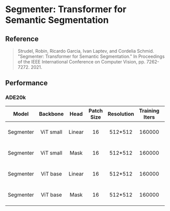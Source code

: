 # Segmenter: Transformer for Semantic Segmentation

## Reference

> Strudel, Robin, Ricardo Garcia, Ivan Laptev, and Cordelia Schmid. "Segmenter: Transformer for Semantic Segmentation." In Proceedings of the IEEE International Conference on Computer Vision, pp. 7262-7272. 2021.

## Performance

### ADE20k

| Model | Backbone | Head | Patch Size | Resolution | Training Iters | mIoU (slice) | mIoU (flip)  | Links |
| :-:   | :-:      | :-:  | :-:        | :-:        | :-:            | :-:          | :-:          | :-:  |
| Segmenter | ViT small | Linear  | 16 | 512*512 | 160000 | 45.48 | 45.69 | [model](https://paddleseg.bj.bcebos.com/dygraph/ade20k/segmenter_vit_small_linear_ade20k_512x512_160k/model.pdparams) \| [log](https://paddleseg.bj.bcebos.com/dygraph/ade20k/segmenter_vit_small_linear_ade20k_512x512_160k/train.log) \| [vdl](https://www.paddlepaddle.org.cn/paddle/visualdl/service/app/scalar?id=4dc954a9b774e4807c07c511c04ce0f6) |
| Segmenter | ViT small | Mask    | 16 | 512*512 | 160000 | 45.15 | 45.41 |  [model](https://paddleseg.bj.bcebos.com/dygraph/ade20k/segmenter_vit_small_mask_ade20k_512x512_160k/model.pdparams) \| [log](https://paddleseg.bj.bcebos.com/dygraph/ade20k/segmenter_vit_small_mask_ade20k_512x512_160k/train.log) \| [vdl](https://www.paddlepaddle.org.cn/paddle/visualdl/service/app/scalar?id=0fdd5191ecec56bbdf08259cc6c32a21) |
| Segmenter | ViT base  | Linear  | 16 | 512*512 | 160000 | 48.13 | 48.31 |  [model](https://paddleseg.bj.bcebos.com/dygraph/ade20k/segmenter_vit_base_linear_ade20k_512x512_160k/model.pdparams) \| [log](https://paddleseg.bj.bcebos.com/dygraph/ade20k/segmenter_vit_base_linear_ade20k_512x512_160k/train.log) \| [vdl](https://www.paddlepaddle.org.cn/paddle/visualdl/service/app/index?id=992f38b3f937de87dc74a888d217f53e) |
| Segmenter | ViT base  | Mask    | 16 | 512*512 | 160000 | 48.49 | 48.61 |  [model](https://paddleseg.bj.bcebos.com/dygraph/ade20k/segmenter_vit_base_mask_ade20k_512x512_160k/model.pdparams) \| [log](https://paddleseg.bj.bcebos.com/dygraph/ade20k/segmenter_vit_base_mask_ade20k_512x512_160k/train.log) \| [vdl](https://www.paddlepaddle.org.cn/paddle/visualdl/service/app/scalar?id=16a7380069b6435bdf6e566dcc7f4a6b) |
